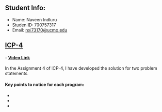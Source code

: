 ## Student Info:
- Name: Naveen Indluru
- Studen ID: 700757317
- Email: nxi73170@ucmo.edu

## [ICP-4](https://github.com/naveen-indluru/CS5720-NeuralNetworksAndDeepLearning/blob/master/ICP4/ICP-4.ipynb)
 #### - [Video Link](https://drive.google.com/file/d/184y5XslFMFO88a2vGCJRHvrQ6p3XG0DA/view?usp=drive_link)

 In the Assignment 4 of ICP-4, I have developed the solution for two problem statements.

#### Key points to notice for each program:
  - 
  - 
  - 


